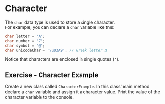 # Character

The `char` data type is used to store a single character.\
For example, you can declare a `char` variable like this:

```java
char letter = 'A';
char number = '7';
char symbol = '@';
char unicodeChar = '\u03A9'; // Greek letter Ω
```

Notice that characters are enclosed in single quotes (`'`).

## Exercise - Character Example
Create a new class called `CharacterExample`. In this class' main method declare a `char` variable and assign it a character value. Print the value of the character variable to the console.
